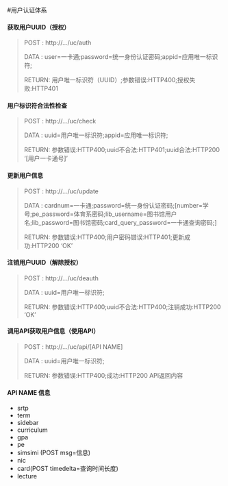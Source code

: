 #用户认证体系

#### 获取用户UUID（授权）
> POST  : http://.../uc/auth
> 
> DATA  : user=一卡通;password=统一身份认证密码;appid=应用唯一标识符;
> 
> RETURN: 用户唯一标识符（UUID）;参数错误:HTTP400;授权失败:HTTP401

#### 用户标识符合法性检查
> POST  : http://.../uc/check
> 
> DATA  : uuid=用户唯一标识符;appid=应用唯一标识符;
> 
> RETURN: 参数错误:HTTP400;uuid不合法:HTTP401;uuid合法:HTTP200 ‘[用户一卡通号]’

#### 更新用户信息
> POST  : http://.../uc/update
> 
> DATA  : cardnum=一卡通;password=统一身份认证密码;[number=学号;pe_password=体育系密码;lib_username=图书馆用户名;lib_password=图书馆密码;card_query_password=一卡通查询密码;]
> 
> RETURN: 参数错误:HTTP400;用户密码错误:HTTP401;更新成功:HTTP200 ‘OK’

#### 注销用户UUID（解除授权）
> POST  : http://.../uc/deauth
> 
> DATA  : uuid=用户唯一标识符;
> 
> RETURN: 参数错误:HTTP400;uuid不合法:HTTP400;注销成功:HTTP200 ‘OK’

#### 调用API获取用户信息（使用API）
> POST  : http://.../uc/api/[API NAME]
> 
> DATA  : uuid=用户唯一标识符;
> 
> RETURN: 参数错误:HTTP400;成功:HTTP200 API返回内容

#### API NAME 信息
- srtp
- term
- sidebar
- curriculum
- gpa
- pe
- simsimi (POST msg=信息)
- nic
- card(POST timedelta=查询时间长度)
- lecture
```
